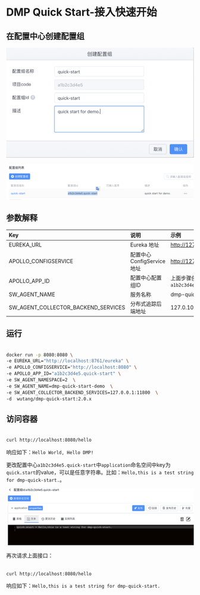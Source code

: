 # DMP Quick Start-接入快速开始

## 在配置中心创建配置组

![apollo-01](img/apollo-01.png)

![apollo-02](img/apollo-02.png)

## 参数解释

| Key | 说明 | 示例 |
|:---|:---|:---|
| EUREKA_URL | Eureka 地址 | http://127.0.10.1:8761/eureka |
| APOLLO_CONFIGSERVICE | 配置中心ConfigService地址|http://127.0.10.2:8080 |
| APOLLO_APP_ID | 配置中心配置组ID| 上面步骤创建的：`a1b2c3d4e5.quick-start`|
| SW_AGENT_NAME |服务名称|dmp-quick-start-demo|
| SW_AGENT_COLLECTOR_BACKEND_SERVICES | 分布式追踪后端地址 |127.0.10.3:11800 |


## 运行

```bash

docker run -p 8080:8080 \
-e EUREKA_URL="http://localhost:8761/eureka" \
-e APOLLO_CONFIGSERVICE="http://localhost:8080" \
-e APOLLO_APP_ID="a1b2c3d4e5.quick-start" \
-e SW_AGENT_NAMESPACE=2  \
-e SW_AGENT_NAME=dmp-quick-start-demo  \
-e SW_AGENT_COLLECTOR_BACKEND_SERVICES=127.0.0.1:11800  \
-d  wutang/dmp-quick-start:2.0.x

```

## 访问容器

```bash

curl http://localhost:8080/hello

```

响应如下：`Hello World, Hello DMP!`

更改配置中心`a1b2c3d4e5.quick-start`中`application`命名空间中key为`quick.start`的value，可以是任意字符串。比如：`Hello,this is a test string for dmp-quick-start.`。

![apollo-03](img/apollo-03.png)

再次请求上面接口：

```bash

curl http://localhost:8080/hello

```

响应如下：`Hello,this is a test string for dmp-quick-start.`



